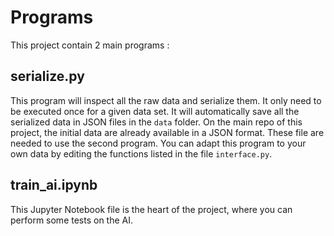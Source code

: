 # Programs

This project contain 2 main programs :

## serialize.py

This program will inspect all the raw data and serialize them. It only need to be executed once for a given data set. It will automatically save all the serialized data in JSON files in the `data` folder. On the main repo of this project, the initial data are already available in a JSON format. These file are needed to use the second program. You can adapt this program to your own data by editing the functions listed in the file `interface.py`.

## train_ai.ipynb

This Jupyter Notebook file is the heart of the project, where you can perform some tests on the AI.